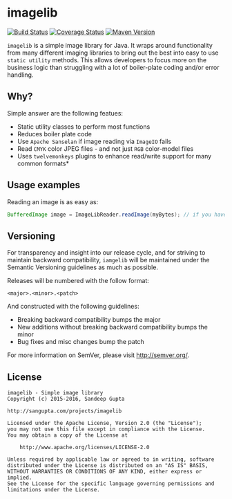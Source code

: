 # imagelib

[![Build Status](https://travis-ci.org/sangupta/imagelib.svg?branch=master)](https://travis-ci.org/sangupta/imagelib)
[![Coverage Status](https://coveralls.io/repos/sangupta/imagelib/badge.png)](https://coveralls.io/r/sangupta/imagelib)
[![Maven Version](https://maven-badges.herokuapp.com/maven-central/com.sangupta/imagelib/badge.svg)](https://maven-badges.herokuapp.com/maven-central/com.sangupta/imagelib)

`imagelib` is a simple image library for Java. It wraps around functionality from many different imaging libraries to
bring out the best into easy to use `static utility` methods. This allows developers to focus more on the business
logic than struggling with a lot of boiler-plate coding and/or error handling.

## Why?

Simple answer are the following featues:

* Static utility classes to perform most functions
* Reduces boiler plate code
* Use `Apache Sanselan` if image reading via `ImageIO` fails
* Read `CMYK` color JPEG files - and not just `RGB` color-model files
* Uses `twelvemonkeys` plugins to enhance read/write support for many common formats* 

## Usage examples

Reading an image is as easy as:

```java
BufferedImage image = ImageLibReader.readImage(myBytes); // if you have read the image in memory
```

## Versioning

For transparency and insight into our release cycle, and for striving to maintain backward compatibility, `iamgelib` will be 
maintained under the Semantic Versioning guidelines as much as possible.

Releases will be numbered with the follow format:

```
<major>.<minor>.<patch>
```

And constructed with the following guidelines:

* Breaking backward compatibility bumps the major
* New additions without breaking backward compatibility bumps the minor
* Bug fixes and misc changes bump the patch

For more information on SemVer, please visit http://semver.org/.

## License

```
imagelib - Simple image library
Copyright (c) 2015-2016, Sandeep Gupta

http://sangupta.com/projects/imagelib

Licensed under the Apache License, Version 2.0 (the "License");
you may not use this file except in compliance with the License.
You may obtain a copy of the License at

    http://www.apache.org/licenses/LICENSE-2.0

Unless required by applicable law or agreed to in writing, software
distributed under the License is distributed on an "AS IS" BASIS,
WITHOUT WARRANTIES OR CONDITIONS OF ANY KIND, either express or implied.
See the License for the specific language governing permissions and
limitations under the License.
```
